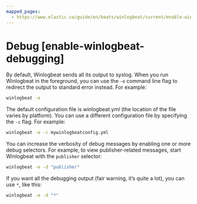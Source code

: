 ```yaml
---
mapped_pages:
  - https://www.elastic.co/guide/en/beats/winlogbeat/current/enable-winlogbeat-debugging.html
---
```


# Debug [enable-winlogbeat-debugging]

By default, Winlogbeat sends all its output to syslog. When you run Winlogbeat in the foreground, you can use the `-e` command line flag to redirect the output to standard error instead. For example:

```sh
winlogbeat -e
```

The default configuration file is winlogbeat.yml (the location of the file varies by platform). You can use a different configuration file by specifying the `-c` flag. For example:

```sh
winlogbeat -e -c mywinlogbeatconfig.yml
```

You can increase the verbosity of debug messages by enabling one or more debug selectors. For example, to view publisher-related messages, start Winlogbeat with the `publisher` selector:

```sh
winlogbeat -e -d "publisher"
```

If you want all the debugging output (fair warning, it’s quite a lot), you can use `*`, like this:

```sh
winlogbeat -e -d "*"
```

